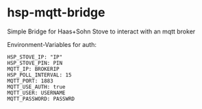 # hsp-mqtt-bridge

Simple Bridge for Haas+Sohn Stove to interact with an mqtt broker


Environment-Variables for auth:

````
HSP_STOVE_IP: "IP"
HSP_STOVE_PIN: PIN
MQTT_IP: BROKERIP
HSP_POLL_INTERVAL: 15
MQTT_PORT: 1883
MQTT_USE_AUTH: true 
MQTT_USER: USERNAME
MQTT_PASSWORD: PASSWRD
````